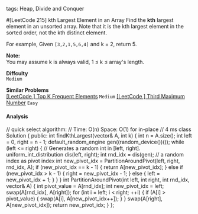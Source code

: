 tags: Heap, Divide and Conquer

#[LeetCode 215] kth Largest Element in an Array
Find the **kth** largest element in an unsorted array. Note that it is the kth largest element in the sorted order, not the kth distinct element.

For example,
Given `[3,2,1,5,6,4]` and k = 2, return 5.

**Note:**  
You may assume k is always valid, 1 ≤ k ≤ array's length.

**Diffculty**  
`Medium`

**Similar Problems**  
[[LeetCode ] Top K Frequent Elements]() `Medium`
[[LeetCode ] Third Maximum Number]() `Easy`


#### Analysis

// quick select algorithm:
// Time: O(n) Space: O(1) for in-place
// 4 ms
class Solution {
public:
    int findKthLargest(vector<int>& A, int k) {
        int n = A.size();
        int left = 0, right = n - 1;
        default_random_engine gen((random_device())());
        while (left <= right) {
            // Generates a random int in [left, right].
            uniform_int_distribution<int> dis(left, right);
            int rnd_idx = dis(gen); // a random index as pivot index
            int new_pivot_idx = PartitionAroundPivot(left, right, rnd_idx, A);
            if (new_pivot_idx == k - 1) {
                return A[new_pivot_idx];
            } else if (new_pivot_idx > k - 1) {
                right = new_pivot_idx - 1;
            } else {
                left = new_pivot_idx + 1;
            }
        }
    }
    int PartitionAroundPivot(int left, int right, int rnd_idx, vector<int>& A) {
        int pivot_value = A[rnd_idx];
        int new_pivot_idx = left;
        swap(A[rnd_idx], A[right]);
        for (int i = left; i < right; ++i) {
            if (A[i] > pivot_value) {
                swap(A[i], A[new_pivot_idx++]);
            }
        }
        swap(A[right], A[new_pivot_idx]);
        return new_pivot_idx;
    }
};